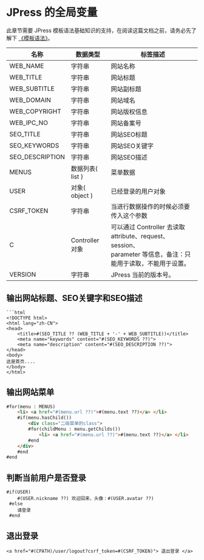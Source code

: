 # JPress 的全局变量

此章节需要 JPress 模板语法基础知识的支持，在阅读这篇文档之前，请务必先了解下 [《模板语法》](./grammar.md)。

| 名称 | 数据类型 | 标签描述 |  
| --- | --- | --- | 
| WEB_NAME  | 字符串 |  网站名称 |  
| WEB_TITLE  |  字符串 | 网站标题 |  
| WEB_SUBTITLE  |  字符串 | 网站副标题 | 
| WEB_DOMAIN  |  字符串 | 网站域名 | 
| WEB_COPYRIGHT  |  字符串 | 网站版权信息 | 
| WEB_IPC_NO  |  字符串 | 网站备案号 | 
| SEO_TITLE  |  字符串 | 网站SEO标题 | 
| SEO_KEYWORDS  |  字符串 | 网站SEO关键字 | 
| SEO_DESCRIPTION  |  字符串 | 网站SEO描述 | 
| MENUS  | 数据列表( list ) | 菜单数据 | 
| USER  | 对象( object ) | 已经登录的用户对象 | 
| CSRF_TOKEN  | 字符串 | 当进行数据操作的时候必须要传入这个参数 | 
| C  | Controller 对象 | 可以通过 Controller 去读取 attribute、request、session、<br /> parameter 等信息，备注：只能用于读取，不能用于设置。 | 
| VERSION  | 字符串 | JPress 当前的版本号。 | 



## 输出网站标题、SEO关键字和SEO描述

```
```html
<!DOCTYPE html>
<html lang="zh-CN">
<head>
    <title>#(SEO_TITLE ?? (WEB_TITLE + '-' + WEB_SUBTITLE))</title>
    <meta name="keywords" content="#(SEO_KEYWORDS ??)">
    <meta name="description" content="#(SEO_DESCRIPTION ??)">
</head>
<body>
这是首页....
</body>
</html>
```

## 输出网站菜单

```html
#for(menu : MENUS)
    <li> <a href="#(menu.url ??)">#(menu.text ??)</a> </li>
    #if(menu.hasChild())
        <div class="二级菜单的class">
        #for(childMenu : menu.getChilds())
            <li> <a href="#(menu.url ??)">#(menu.text ??)</a> </li>
        #end
    </div>
    #end
#end
```



## 判断当前用户是否登录

```
#if(USER)
    #(USER.nickname ??) 欢迎回来，头像：#(USER.avatar ??)
 #else
    请登录
 #end
```

## 退出登录

```
<a href="#(CPATH)/user/logout?csrf_token=#(CSRF_TOKEN)"> 退出登录 </a>
```






